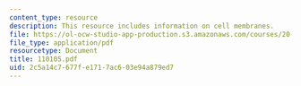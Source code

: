 ```yaml
---
content_type: resource
description: This resource includes information on cell membranes.
file: https://ol-ocw-studio-app-production.s3.amazonaws.com/courses/20-442-molecular-structure-of-biological-materials-be-442-fall-2005/2c5a14c7677fe1717ac603e94a879ed7_110105.pdf
file_type: application/pdf
resourcetype: Document
title: 110105.pdf
uid: 2c5a14c7-677f-e171-7ac6-03e94a879ed7
---
```

